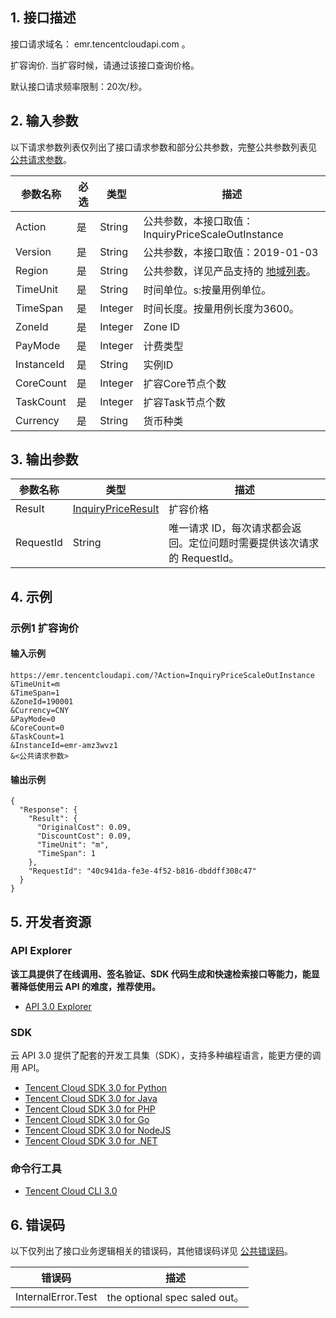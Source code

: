 ## 1. 接口描述

接口请求域名： emr.tencentcloudapi.com 。

扩容询价. 当扩容时候，请通过该接口查询价格。

默认接口请求频率限制：20次/秒。

## 2. 输入参数

以下请求参数列表仅列出了接口请求参数和部分公共参数，完整公共参数列表见 [公共请求参数](/document/api/589/33974)。

| 参数名称 | 必选 | 类型 | 描述 |
|---------|---------|---------|---------|
| Action | 是 | String | 公共参数，本接口取值：InquiryPriceScaleOutInstance |
| Version | 是 | String | 公共参数，本接口取值：2019-01-03 |
| Region | 是 | String | 公共参数，详见产品支持的 [地域列表](/document/api/589/33974#.E5.9C.B0.E5.9F.9F.E5.88.97.E8.A1.A8)。 |
| TimeUnit | 是 | String | 时间单位。s:按量用例单位。 |
| TimeSpan | 是 | Integer | 时间长度。按量用例长度为3600。 |
| ZoneId | 是 | Integer | Zone ID |
| PayMode | 是 | Integer | 计费类型 |
| InstanceId | 是 | String | 实例ID |
| CoreCount | 是 | Integer | 扩容Core节点个数 |
| TaskCount | 是 | Integer | 扩容Task节点个数 |
| Currency | 是 | String | 货币种类 |

## 3. 输出参数

| 参数名称 | 类型 | 描述 |
|---------|---------|---------|
| Result | [InquiryPriceResult](/document/api/589/33981#InquiryPriceResult) | 扩容价格|
| RequestId | String | 唯一请求 ID，每次请求都会返回。定位问题时需要提供该次请求的 RequestId。|

## 4. 示例

### 示例1 扩容询价

#### 输入示例

```
https://emr.tencentcloudapi.com/?Action=InquiryPriceScaleOutInstance
&TimeUnit=m
&TimeSpan=1
&ZoneId=190001
&Currency=CNY
&PayMode=0
&CoreCount=0
&TaskCount=1
&InstanceId=emr-amz3wvz1
&<公共请求参数>
```

#### 输出示例

```
{
  "Response": {
    "Result": {
      "OriginalCost": 0.09,
      "DiscountCost": 0.09,
      "TimeUnit": "m",
      "TimeSpan": 1
    },
    "RequestId": "40c941da-fe3e-4f52-b816-dbddff308c47"
  }
}
```


## 5. 开发者资源

### API Explorer

**该工具提供了在线调用、签名验证、SDK 代码生成和快速检索接口等能力，能显著降低使用云 API 的难度，推荐使用。**

* [API 3.0 Explorer](https://console.cloud.tencent.com/api/explorer?Product=emr&Version=2019-01-03&Action=InquiryPriceScaleOutInstance)

### SDK

云 API 3.0 提供了配套的开发工具集（SDK），支持多种编程语言，能更方便的调用 API。

* [Tencent Cloud SDK 3.0 for Python](https://github.com/TencentCloud/tencentcloud-sdk-python)
* [Tencent Cloud SDK 3.0 for Java](https://github.com/TencentCloud/tencentcloud-sdk-java)
* [Tencent Cloud SDK 3.0 for PHP](https://github.com/TencentCloud/tencentcloud-sdk-php)
* [Tencent Cloud SDK 3.0 for Go](https://github.com/TencentCloud/tencentcloud-sdk-go)
* [Tencent Cloud SDK 3.0 for NodeJS](https://github.com/TencentCloud/tencentcloud-sdk-nodejs)
* [Tencent Cloud SDK 3.0 for .NET](https://github.com/TencentCloud/tencentcloud-sdk-dotnet)

### 命令行工具

* [Tencent Cloud CLI 3.0](https://cloud.tencent.com/document/product/440/6176)

## 6. 错误码

以下仅列出了接口业务逻辑相关的错误码，其他错误码详见 [公共错误码](/document/api/589/15694#.E5.85.AC.E5.85.B1.E9.94.99.E8.AF.AF.E7.A0.81)。

| 错误码 | 描述 |
|---------|---------|
| InternalError.Test | the optional spec saled out。 |

